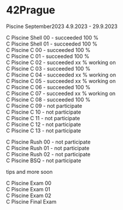 # 42Prague
Piscine September2023
4.9.2023 - 29.9.2023

C Piscine Shell 00 - succeeded 100 % </br>
C Piscine Shell 01 - succeeded 100 % </br>
C Piscine C 00 - succeeded 100 % </br>
C Piscine C 01 - succeeded 100 % </br>
C Piscine C 02 - succeeded  xx % working on </br>
C Piscine C 03 - succeeded 100 % </br>
C Piscine C 04 - succeeded  xx % working on </br>
C Piscine C 05 - succeeded  xx % working on </br>
C Piscine C 06 - succeeded 100 % </br>
C Piscine C 07 - succeeded  xx % working on </br>
C Piscine C 08 - succeeded 100 % </br>
C Piscine C 09 - not participate </br>
C Piscine C 10 - not participate </br>
C Piscine C 11 - not participate </br>
C Piscine C 12 - not participate </br>
C Piscine C 13 - not participate </br>

C Piscine Rush 00 - not participate </br>
C Piscine Rush 01 - not participate </br>
C Piscine Rush 02 - not participate </br>
C Piscine BSQ - not participate </br>

tips and more soon </br>

C Piscine Exam 00 </br>
C Piscine Exam 01 </br>
C Piscine Exam 02 </br>
C Piscine Final Exam </br>
